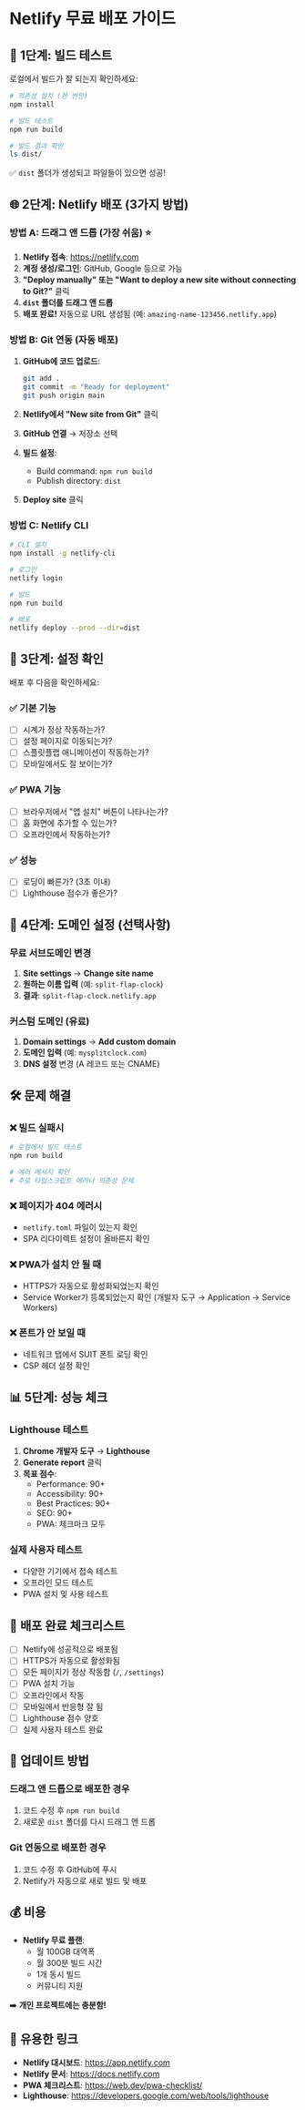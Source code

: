 # Netlify 무료 배포 가이드

## 🚀 1단계: 빌드 테스트

로컬에서 빌드가 잘 되는지 확인하세요:

```bash
# 의존성 설치 (한 번만)
npm install

# 빌드 테스트
npm run build

# 빌드 결과 확인
ls dist/
```

✅ `dist` 폴더가 생성되고 파일들이 있으면 성공!

## 🌐 2단계: Netlify 배포 (3가지 방법)

### 방법 A: 드래그 앤 드롭 (가장 쉬움) ⭐

1. **Netlify 접속**: https://netlify.com
2. **계정 생성/로그인**: GitHub, Google 등으로 가능
3. **"Deploy manually" 또는 "Want to deploy a new site without connecting to Git?"** 클릭
4. **`dist` 폴더를 드래그 앤 드롭**
5. **배포 완료!** 자동으로 URL 생성됨 (예: `amazing-name-123456.netlify.app`)

### 방법 B: Git 연동 (자동 배포)

1. **GitHub에 코드 업로드**:
   ```bash
   git add .
   git commit -m "Ready for deployment"
   git push origin main
   ```

2. **Netlify에서 "New site from Git"** 클릭
3. **GitHub 연결** → 저장소 선택
4. **빌드 설정**:
   - Build command: `npm run build`
   - Publish directory: `dist`
5. **Deploy site** 클릭

### 방법 C: Netlify CLI

```bash
# CLI 설치
npm install -g netlify-cli

# 로그인
netlify login

# 빌드
npm run build

# 배포
netlify deploy --prod --dir=dist
```

## 🔧 3단계: 설정 확인

배포 후 다음을 확인하세요:

### ✅ 기본 기능
- [ ] 시계가 정상 작동하는가?
- [ ] 설정 페이지로 이동되는가?
- [ ] 스플릿플랩 애니메이션이 작동하는가?
- [ ] 모바일에서도 잘 보이는가?

### ✅ PWA 기능
- [ ] 브라우저에서 "앱 설치" 버튼이 나타나는가?
- [ ] 홈 화면에 추가할 수 있는가?
- [ ] 오프라인에서 작동하는가?

### ✅ 성능
- [ ] 로딩이 빠른가? (3초 이내)
- [ ] Lighthouse 점수가 좋은가?

## 🌟 4단계: 도메인 설정 (선택사항)

### 무료 서브도메인 변경
1. **Site settings** → **Change site name**
2. **원하는 이름 입력** (예: `split-flap-clock`)
3. **결과**: `split-flap-clock.netlify.app`

### 커스텀 도메인 (유료)
1. **Domain settings** → **Add custom domain**
2. **도메인 입력** (예: `mysplitclock.com`)
3. **DNS 설정** 변경 (A 레코드 또는 CNAME)

## 🛠️ 문제 해결

### ❌ 빌드 실패시
```bash
# 로컬에서 빌드 테스트
npm run build

# 에러 메시지 확인
# 주로 타입스크립트 에러나 의존성 문제
```

### ❌ 페이지가 404 에러시
- `netlify.toml` 파일이 있는지 확인
- SPA 리다이렉트 설정이 올바른지 확인

### ❌ PWA가 설치 안 될 때
- HTTPS가 자동으로 활성화되었는지 확인
- Service Worker가 등록되었는지 확인 (개발자 도구 → Application → Service Workers)

### ❌ 폰트가 안 보일 때
- 네트워크 탭에서 SUIT 폰트 로딩 확인
- CSP 헤더 설정 확인

## 📊 5단계: 성능 체크

### Lighthouse 테스트
1. **Chrome 개발자 도구** → **Lighthouse**
2. **Generate report** 클릭
3. **목표 점수**:
   - Performance: 90+
   - Accessibility: 90+
   - Best Practices: 90+
   - SEO: 90+
   - PWA: 체크마크 모두

### 실제 사용자 테스트
- 다양한 기기에서 접속 테스트
- 오프라인 모드 테스트
- PWA 설치 및 사용 테스트

## 🎉 배포 완료 체크리스트

- [ ] Netlify에 성공적으로 배포됨
- [ ] HTTPS가 자동으로 활성화됨
- [ ] 모든 페이지가 정상 작동함 (`/`, `/settings`)
- [ ] PWA 설치 가능
- [ ] 오프라인에서 작동
- [ ] 모바일에서 반응형 잘 됨
- [ ] Lighthouse 점수 양호
- [ ] 실제 사용자 테스트 완료

## 🔄 업데이트 방법

### 드래그 앤 드롭으로 배포한 경우
1. 코드 수정 후 `npm run build`
2. 새로운 `dist` 폴더를 다시 드래그 앤 드롭

### Git 연동으로 배포한 경우
1. 코드 수정 후 GitHub에 푸시
2. Netlify가 자동으로 새로 빌드 및 배포

## 💰 비용

- **Netlify 무료 플랜**: 
  - 월 100GB 대역폭
  - 월 300분 빌드 시간
  - 1개 동시 빌드
  - 커뮤니티 지원

➡️ **개인 프로젝트에는 충분함!**

## 🔗 유용한 링크

- **Netlify 대시보드**: https://app.netlify.com
- **Netlify 문서**: https://docs.netlify.com
- **PWA 체크리스트**: https://web.dev/pwa-checklist/
- **Lighthouse**: https://developers.google.com/web/tools/lighthouse